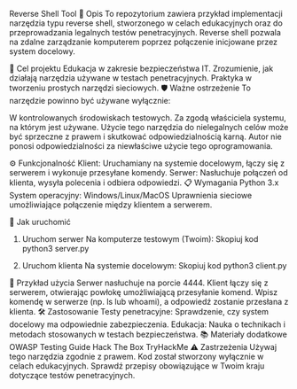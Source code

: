 
Reverse Shell Tool
📖 Opis
To repozytorium zawiera przykład implementacji narzędzia typu reverse shell, stworzonego w celach edukacyjnych oraz do przeprowadzania legalnych testów penetracyjnych. Reverse shell pozwala na zdalne zarządzanie komputerem poprzez połączenie inicjowane przez system docelowy.

🎯 Cel projektu
Edukacja w zakresie bezpieczeństwa IT.
Zrozumienie, jak działają narzędzia używane w testach penetracyjnych.
Praktyka w tworzeniu prostych narzędzi sieciowych.
🛡️ Ważne ostrzeżenie
To narzędzie powinno być używane wyłącznie:

W kontrolowanych środowiskach testowych.
Za zgodą właściciela systemu, na którym jest używane.
Użycie tego narzędzia do nielegalnych celów może być sprzeczne z prawem i skutkować odpowiedzialnością karną. Autor nie ponosi odpowiedzialności za niewłaściwe użycie tego oprogramowania.

⚙️ Funkcjonalność
Klient: Uruchamiany na systemie docelowym, łączy się z serwerem i wykonuje przesyłane komendy.
Serwer: Nasłuchuje połączeń od klienta, wysyła polecenia i odbiera odpowiedzi.
📋 Wymagania
Python 3.x
System operacyjny: Windows/Linux/MacOS
Uprawnienia sieciowe umożliwiające połączenie między klientem a serwerem.

🚀 Jak uruchomić

1. Uruchom serwer
Na komputerze testowym (Twoim):
Skopiuj kod
python3 server.py


2. Uruchom klienta
Na systemie docelowym:
Skopiuj kod
python3 client.py


📝 Przykład użycia
Serwer nasłuchuje na porcie 4444.
Klient łączy się z serwerem, otwierając powłokę umożliwiającą przesyłanie komend.
Wpisz komendę w serwerze (np. ls lub whoami), a odpowiedź zostanie przesłana z klienta.
🛠️ Zastosowanie
Testy penetracyjne: Sprawdzenie, czy system docelowy ma odpowiednie zabezpieczenia.
Edukacja: Nauka o technikach i metodach stosowanych w testach bezpieczeństwa.
📚 Materiały dodatkowe
OWASP Testing Guide
Hack The Box
TryHackMe
⚠️ Zastrzeżenia
Używaj tego narzędzia zgodnie z prawem.
Kod został stworzony wyłącznie w celach edukacyjnych.
Sprawdź przepisy obowiązujące w Twoim kraju dotyczące testów penetracyjnych.
